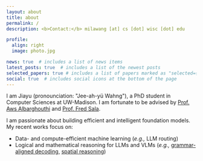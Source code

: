 ```yaml
---
layout: about
title: about
permalink: /
description: <b>Contact:</b> milawang [at] cs [dot] wisc [dot] edu

profile:
  align: right
  image: photo.jpg

news: true  # includes a list of news items
latest_posts: true  # includes a list of the newest posts
selected_papers: true # includes a list of papers marked as "selected={true}"
social: true  # includes social icons at the bottom of the page
---
```

I am Jiayu (pronounciation: "Jee-ah-yü Wahng"), a PhD student in Computer Sciences at UW-Madison. I am fortunate to be advised by [Prof. Aws Albarghouthi](https://pages.cs.wisc.edu/~aws/) and [Prof. Fred Sala](https://pages.cs.wisc.edu/~fredsala/). 

I am passionate about building efficient and intelligent foundation models. My recent works focus on:
- Data- and compute-efficient machine learning (*e.g.,* LLM routing)
- Logical and mathematical reasoning for LLMs and VLMs (*e.g.,* [grammar-aligned decoding](https://arxiv.org/abs/2405.21047), [spatial reasoning](https://arxiv.org/abs/2406.14852))